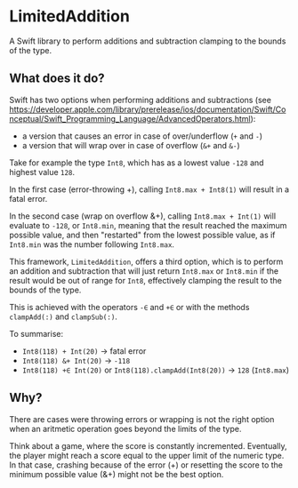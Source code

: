 # LimitedAddition

A Swift library to perform additions and subtraction clamping to the bounds of the type.

## What does it do?

Swift has two options when performing additions and subtractions (see https://developer.apple.com/library/prerelease/ios/documentation/Swift/Conceptual/Swift_Programming_Language/AdvancedOperators.html):
- a version that causes an error in case of over/underflow (`+` and `-`)
- a version that will wrap over in case of overflow (`&+` and `&-`)

Take for example the type `Int8`, which has as a lowest value `-128` and highest value `128`.

In the first case (error-throwing +), calling `Int8.max + Int8(1)` will result in a fatal error.

In the second case (wrap on overflow &+), calling `Int8.max + Int(1)` will evaluate to `-128`, or `Int8.min`, meaning that the result reached the maximum possible value, and then "restarted" from the lowest possible value, as if `Int8.min` was the number following `Int8.max`.

This framework, `LimitedAddition`, offers a third option, which is to perform an addition and subtraction that will just return `Int8.max` or `Int8.min` if the result would be out of range for `Int8`, effectively clamping the result to the bounds of the type.

This is achieved with the operators `-∈` and `+∈` or with the methods `clampAdd(:)` and `clampSub(:)`.

To summarise:
- `Int8(118) + Int(20)` → fatal error
- `Int8(118) &+ Int(20)` → `-118`
- `Int8(118) +∈ Int(20)` or `Int8(118).clampAdd(Int8(20))` → `128` (`Int8.max`)

## Why?

There are cases were throwing errors or wrapping is not the right option when an aritmetic operation goes beyond the limits of the type.

Think about a game, where the score is constantly incremented. Eventually, the player might reach a score equal to the upper limit of the numeric type. In that case, crashing because of the error (+) or resetting the score to the minimum possible value (&+) might not be the best option.


